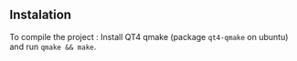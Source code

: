 Instalation
-----------

To compile the project : Install QT4 qmake (package `qt4-qmake` on ubuntu)
and run `qmake && make`.